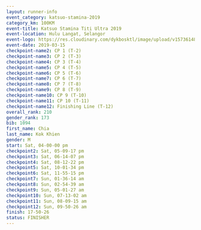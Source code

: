 ```yaml
--- 
layout: runner-info 
event_category: katsuo-stamina-2019 
category_km: 100KM 
event-title: Katsuo Stamina Titi Ultra 2019 
event-location: Hulu Langat, Selangor 
event-logo: https://res.cloudinary.com/dykbosktl/image/upload/v1573614825/Logo/Logo_p7ft6n.png 
event-date: 2019-03-15 
checkpoint-name2: CP 1 (T-2) 
checkpoint-name3: CP 2 (T-3) 
checkpoint-name4: CP 3 (T-4) 
checkpoint-name5: CP 4 (T-5) 
checkpoint-name6: CP 5 (T-6) 
checkpoint-name7: CP 6 (T-7) 
checkpoint-name8: CP 7 (T-8) 
checkpoint-name9: CP 8 (T-9) 
checkpoint-name10: CP 9 (T-10) 
checkpoint-name11: CP 10 (T-11) 
checkpoint-name12: Finishing Line (T-12) 
overall_rank: 210
gender_rank: 173
bib: 1094
first_name: Chia
last_name: Kok Khien
gender: M
start: Sat, 04-00-00 pm
checkpoint2: Sat, 05-09-17 pm
checkpoint3: Sat, 06-14-07 pm
checkpoint4: Sat, 08-12-22 pm
checkpoint5: Sat, 10-01-34 pm
checkpoint6: Sat, 11-55-15 pm
checkpoint7: Sun, 01-36-14 am
checkpoint8: Sun, 02-54-39 am
checkpoint9: Sun, 05-01-27 am
checkpoint10: Sun, 07-13-02 am
checkpoint11: Sun, 08-09-15 am
checkpoint12: Sun, 09-50-26 am
finish: 17-50-26
status: FINISHER
--- 
```

